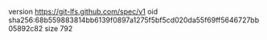 version https://git-lfs.github.com/spec/v1
oid sha256:68b559883814bb6139f0897a1275f5bf5cd020da55f69ff5646727bb05892c82
size 792
